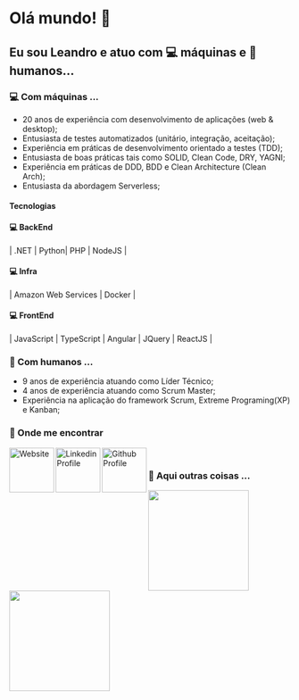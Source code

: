 <!--
**leandroribeiro/leandroribeiro** is a ✨ _special_ ✨ repository because its `README.md` (this file) appears on your GitHub profile.
-->

# Olá mundo! 👋

## Eu sou Leandro e atuo com 💻 máquinas e 👨‍ humanos...

### 💻 Com máquinas ...

* 20 anos de experiência com desenvolvimento de aplicações (web & desktop);
* Entusiasta de testes automatizados (unitário, integração, aceitação);
* Experiência em práticas de desenvolvimento orientado a testes (TDD);
* Entusiasta de boas práticas tais como SOLID, Clean Code, DRY, YAGNI;
* Experiência em práticas de DDD, BDD e Clean Architecture (Clean Arch);
* Entusiasta da abordagem Serverless;

<div>

#### Tecnologias


#### 💻 BackEnd 

| .NET | Python| PHP | NodeJS |


#### 💻 Infra

| Amazon Web Services | Docker |

#### 💻 FrontEnd

| JavaScript | TypeScript | Angular | JQuery | ReactJS |

</div>

### 👨‍ Com humanos ...

* 9 anos de experiência atuando como Líder Técnico;
* 4 anos de experiência atuando como Scrum Master;
* Experiência na aplicação do framework Scrum, Extreme Programing(XP) e Kanban;

### 👨‍ Onde me encontrar

<div display="inline-block">

<a href="https://www.leandroribeiro.com.br" target="_blank">
<img src="https://img.shields.io/badge/website-000000?style=for-the-badge&logo=About.me&logoColor=white" alt="Website" title="Website" width="80px" align="left" />
</a>

<a href="https://www.linkedin.com/in/imleandroribeiro/" target="_blank">
<img src="https://img.shields.io/badge/LinkedIn-0077B5?style=for-the-badge&logo=linkedin&logoColor=white" alt="Linkedin Profile" title="Linkedin Profile" width="80px" align="left" />
</a>

<a href="https://github.com/leandroribeiro" target="_blank">
<img src="https://img.shields.io/badge/GitHub-100000?style=for-the-badge&logo=github&logoColor=white" alt="Github Profile" title="Github Profile" width="80px" align="left" />
</a>

</div>

<br/>

### 🚀 Aqui outras coisas ...

<div>
    <a href="https://github.com/leandroribeiro">
        <img height="180em" src="https://github-readme-stats.vercel.app/api/top-langs/?username=leandroribeiro&layout=compact&langs_count=7&theme=dracula"/>
        <img height="180em" src="https://github-readme-stats.vercel.app/api?username=leandroribeiro&show_icons=true&theme=dracula&include_all_commits=true&count_private=true"/>
    </a>
</div>
